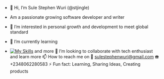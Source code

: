 
- 👋 Hi, I’m Sule Stephen Wuri (@stjingle)
- Am a passionate growing software developer and writer


- 👀 I’m interested in personal growth and development to meet global standard
- 🌱 I’m currently learning

-    [![My Skills](https://skillicons.dev/icons?i=aws,gcp,azure,java,react,aiscript,nodejs,angular,cloudflare,django,eclipse,atom&perline=3)](https://skillicons.dev)
  and more
  💞️ I’m looking to collaborate with tech enthusiast and learn more
  📫 How to reach me on
  📧 sulestephenwuri@gmail.com
  ☎️ +2348062280583
  ⚡ Fun fact: Learning, Sharing Ideas, Creating products
  
